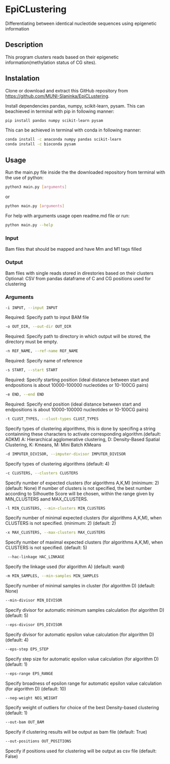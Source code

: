 # EpiCLustering
Differentiating between identical nucleotide sequences using epigenetic information 

## Description
This program clusters reads based on their epigenetic information(methylation status of CG sites).

## Instalation
Clone or download and extract this GitHub repository from https://github.com/MUNI-Slaninka/EpiCLustering.

Install dependencies pandas, numpy, scikit-learn, pysam.
This can beachieved in terminal with pip in following manner:
```bash
pip install pandas numpy scikit-learn pysam
```
This can be achieved in terminal with conda in following manner:
```bash
conda install -c anaconda numpy pandas scikit-learn
conda install -c bioconda pysam
```

## Usage
Run the main.py file inside the the downloaded repository from terminal with the use of python:
```bash
python3 main.py [arguments]
```
or
```bash
python main.py [arguments]
```
For help with arguments usage open readme.md file or run:
```bash
python main.py --help
```

### Input
Bam files that should be mapped and have Mm and M1 tags filled
### Output
Bam files with single reads stored in direstories based on their clusters
Optional: CSV from pandas dataframe of C and CG positions used for clustering
### Arguments
```bash
-i INPUT, --input INPUT
```
Required: Specify path to input BAM file

```bash
-o OUT_DIR, --out-dir OUT_DIR
```
Required: Specify path to directory in which output will be stored, the directory must be empty.

```bash
-n REF_NAME, --ref-name REF_NAME
```
Required: Specify name of reference

```bash
-s START, --start START
```
Required: Specify starting position (ideal distance between start and endpositions is about 10000-100000 nucleotides or 10-100CG pairs)

```bash
-e END, --end END
```
Required: Specify end position (ideal distance between start and endpositions is about 10000-100000 nucleotides or 10-100CG pairs)

```bash
-t CLUST_TYPES, --clust-types CLUST_TYPES
```
Specify types of clustering algorithms, this is done by specifing a string containning these characters to activate corresponding algorithm.(default: ADKM)
A: Hierarchical agglomerative clustering, D: Density-Based Spatial Clustering, K: Kmeans, M: Mini Batch KMeans

```bash
-d IMPUTER_DIVISOR, --imputer-divisor IMPUTER_DIVISOR
```
Specify types of clustering algorithms (default: 4)

```bash
-c CLUSTERS, --clusters CLUSTERS
```
Specify number of expected clusters (for algorithms A,K,M) (minimum: 2) (default: None)
If number of clusters is not specified, the best number according to Silhouette Score will be chosen, within the range given by MIN_CLUSTERS aand MAX_CLUSTERS.

```bash
-l MIN_CLUSTERS, --min-clusters MIN_CLUSTERS
```
Specify number of minimal expected clusters (for algorithms A,K,M), when CLUSTERS is not specified.  (minimum: 2) (default: 2)

```bash
-x MAX_CLUSTERS, --max-clusters MAX_CLUSTERS
```
Specify number of maximal expected clusters (for algorithms A,K,M), when CLUSTERS is not specified. (default: 5)

```bash
 --hac-linkage HAC_LINKAGE
```
Specify the linkage used (for algorithm A) (default: ward)

```bash
-m MIN_SAMPLES, --min-samples MIN_SAMPLES
```
Specify number of minimal samples in cluster (for algorithm D) (default: None)

```bash
--min-divisor MIN_DIVISOR
```
Specify divisor for automatic minimum samples calculation (for algorithm D) (default: 5)

```bash
--eps-divisor EPS_DIVISOR
```
Specify divisor for automatic epsilon value calculation (for algorithm D) (default: 4)

```bash
--eps-step EPS_STEP
```
Specify step size for automatic epsilon value calculation (for algorithm D) (default: 1)

```bash
--eps-range EPS_RANGE
```
Specify broadness of epsilon range for automatic epsilon value calculation (for algorithm D) (default: 10)

```bash
--neg-weight NEG_WEIGHT
```
Specify weight of outliers for choice of the best Density-based clustering (default: 1)

```bash
--out-bam OUT_BAM
```
Specify if clustering results will be output as bam file (default: True)

```bash
--out-positions OUT_POSITIONS
```
Specify if positions used for clustering will be output as csv file (default: False)
